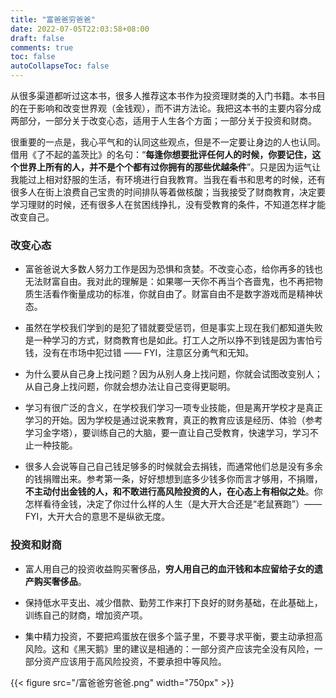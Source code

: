 ```yaml
---
title: "富爸爸穷爸爸"
date: 2022-07-05T22:03:58+08:00
draft: false
comments: true
toc: false
autoCollapseToc: false
---
```


从很多渠道都听过这本书，很多人推荐这本书作为投资理财类的入门书籍。本书目的在于影响和改变世界观（金钱观），而不讲方法论。我把这本书的主要内容分成两部分，一部分关于改变心态，适用于人生各个方面；一部分关于投资和财商。

很重要的一点是，我心平气和的认同这些观点，但是不一定要让身边的人也认同。借用《了不起的盖茨比》的名句：“**每逢你想要批评任何人的时候，你要记住，这个世界上所有的人，并不是个个都有过你拥有的那些优越条件**”。只是因为运气让我能过上相对舒服的生活，有环境进行自我教育。当我在看书和思考的时候，还有很多人在街上浪费自己宝贵的时间排队等着做核酸；当我接受了财商教育，决定要学习理财的时候，还有很多人在贫困线挣扎，没有受教育的条件，不知道怎样才能改变自己。

### 改变心态

* 富爸爸说大多数人努力工作是因为恐惧和贪婪。不改变心态，给你再多的钱也无法财富自由。我对此的理解是：如果哪一天你不再当个吝啬鬼，也不再把物质生活看作衡量成功的标准，你就自由了。财富自由不是数字游戏而是精神状态。

* 虽然在学校我们学到的是犯了错就要受惩罚，但是事实上现在我们都知道失败是一种学习的方式，财商教育也是如此。打工人之所以挣不到钱是因为害怕亏钱，没有在市场中犯过错 —— FYI，注意区分勇气和无知。

* 为什么要从自己身上找问题？因为从别人身上找问题，你就会试图改变别人；从自己身上找问题，你就会想办法让自己变得更聪明。

* 学习有很广泛的含义，在学校我们学习一项专业技能，但是离开学校才是真正学习的开始。因为学校是通过说来教育，真正的教育应该是经历、体验（参考学习金字塔），要训练自己的大脑，要一直让自己受教育，快速学习，学习不止一种技能。

* 很多人会说等自己自己钱足够多的时候就会去捐钱，而通常他们总是没有多余的钱捐赠出来。参考第一条，好好想想到底多少钱多你而言才够用，不捐赠，**不主动付出金钱的人，和不敢进行高风险投资的人，在心态上有相似之处**。你怎样看待金钱，决定了你过什么样的人生（是大开大合还是“老鼠赛跑”）—— FYI，大开大合的意思不是纵欲无度。

### 投资和财商

* 富人用自己的投资收益购买奢侈品，**穷人用自己的血汗钱和本应留给子女的遗产购买奢侈品**。

* 保持低水平支出、减少借款、勤劳工作来打下良好的财务基础，在此基础上，训练自己的财商，增加资产项。

* 集中精力投资，不要把鸡蛋放在很多个篮子里，不要寻求平衡，要主动承担高风险。这和《黑天鹅》里的建议是相通的：一部分资产应该完全没有风险，一部分资产应该用于高风险投资，不要承担中等风险。

{{< figure src="/富爸爸穷爸爸.png" width="750px" >}}